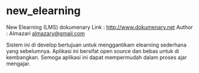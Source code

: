 new_elearning
=============

New Elearning (LMS) dokumenary
Link   : http://www.dokumenary.net
Author : Almazari <almazary@gmail.com>


Sistem ini di develop bertujuan untuk menggantikam elearning sederhana yang sebelumnya. 
Aplikasi ini bersifat open source dan bebas untuk di kembangkan. Semoga aplikasi ini dapat mempermudah dalam proses ajar mengajar.




